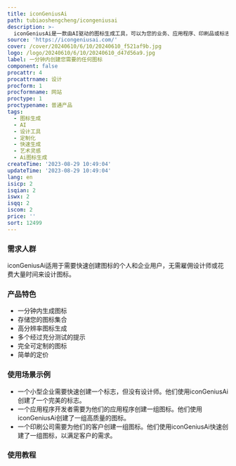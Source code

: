 ```yaml
---
title: iconGeniusAi
path: tubiaoshengcheng/icongeniusai
description: >-
  iconGeniusAi是一款由AI驱动的图标生成工具，可以为您的业务、应用程序、印刷品或标志创建完美的图标，并以惊人的速度交付。每个图标都以1024x1024的高分辨率生成，您可以在下载后以最高质量使用它们。AI模型都是关于提示的，我们投入了大量时间开发多个经过充分测试的提示，以满足每个需求的最佳结果。您可以选择主要颜色、样式并简要详细描述所需的图标，完全可定制。没有订阅，需要时使用积分。现在注册并创建您的图标！
source: 'https://icongeniusai.com/'
cover: /cover/20240610/6/10/20240610_f521af9b.jpg
logo: /logo/20240610/6/10/20240610_d47d56a9.jpg
label: 一分钟内创建您需要的任何图标
component: false
procattr: 4
procattrname: 设计
procform: 1
procformname: 网站
proctype: 1
proctypename: 普通产品
tags:
  - 图标生成
  - AI
  - 设计工具
  - 定制化
  - 快速生成
  - 艺术灵感
  - Ai图标生成
createTime: '2023-08-29 10:49:04'
updateTime: '2023-08-29 10:49:04'
lang: en
isicp: 2
isqian: 2
iswx: 2
isqq: 2
iscom: 2
price: ''
sort: 12499
---
```




### 需求人群
iconGeniusAi适用于需要快速创建图标的个人和企业用户，无需雇佣设计师或花费大量时间来设计图标。

### 产品特色
* 一分钟内生成图标
* 存储您的图标集合
* 高分辨率图标生成
* 多个经过充分测试的提示
* 完全可定制的图标
* 简单的定价

### 使用场景示例
* 一个小型企业需要快速创建一个标志，但没有设计师。他们使用iconGeniusAi创建了一个完美的标志。
* 一个应用程序开发者需要为他们的应用程序创建一组图标。他们使用iconGeniusAi创建了一组高质量的图标。
* 一个印刷公司需要为他们的客户创建一组图标。他们使用iconGeniusAi快速创建了一组图标，以满足客户的需求。

### 使用教程


  
